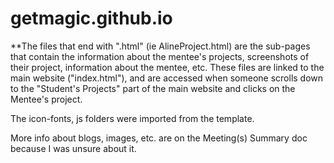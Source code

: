 # getmagic.github.io

**The files that end with ".html" (ie AlineProject.html) are the sub-pages that contain the information about the mentee's projects, screenshots of their project, information about the mentee, etc. These files are linked to the main website ("index.html"), and are accessed when someone scrolls down to the "Student's Projects" part of the main website and clicks on the Mentee's project. 

The icon-fonts, js folders were imported from the template. 

More info about blogs, images, etc. are on the Meeting(s) Summary doc because I was unsure about it. 
